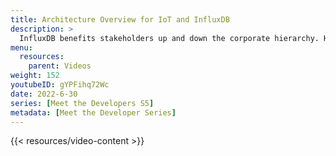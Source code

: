 ```yaml
---
title: Architecture Overview for IoT and InfluxDB
description: >
  InfluxDB benefits stakeholders up and down the corporate hierarchy. Here, Brian Gilmore discusses the different layers of IoT technology infrastructure and the ways that InfluxDB benefits people in various roles at each level.
menu:
  resources:
    parent: Videos
weight: 152
youtubeID: gYPFihq72Wc
date: 2022-6-30
series: [Meet the Developers S5]
metadata: [Meet the Developer Series]
---
```


{{< resources/video-content >}}
